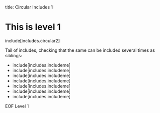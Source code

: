 title: Circular Includes 1

# This is level 1

include[includes.circular2]

Tail of includes, checking that the same can be included several times as siblings:

* include[includes.includeme]
* include[includes.includeme]
* include[includes.includeme]
* include[includes.includeme]
* include[includes.includeme]
* include[includes.includeme]
* include[includes.includeme]

EOF Level 1